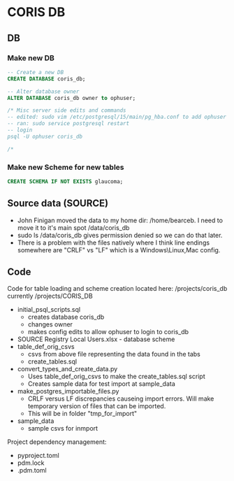# CORIS DB

## DB
### Make new DB
```sql
-- Create a new DB
CREATE DATABASE coris_db;

-- Alter database owner
ALTER DATABASE coris_db owner to ophuser;

/* Misc server side edits and commands
-- edited: sudo vim /etc/postgresql/15/main/pg_hba.conf to add ophuser to coris_db on line 93.
-- ran: sudo service postgresql restart
-- login
psql -U ophuser coris_db

/*
```

### Make new Scheme for new tables
```sql
CREATE SCHEMA IF NOT EXISTS glaucoma;
```


## Source data (SOURCE)
* John Finigan moved the data to my home dir: /home/bearceb. I need to move it to it's main spot /data/coris_db
* sudo ls /data/coris_db gives permission denied so we can do that later.
* There is a problem with the files natively where I think line endings somewhere are "CRLF" vs "LF" which is a Windows\Linux,Mac config.

## Code
Code for table loading and scheme creation located here: /projects/coris_db currently /projects/CORIS_DB

* initial_psql_scripts.sql
  - creates database coris_db
  - changes owner
  - makes config edits to allow ophuser to login to coris_db
* SOURCE Registry Local Users.xlsx - database scheme
* table_def_orig_csvs
  - csvs from above file representing the data found in the tabs
  - create_tables.sql 
* convert_types_and_create_data.py
  - Uses table_def_orig_csvs to make the create_tables.sql script
  - Creates sample data for test import at sample_data
* make_postgres_importable_files.py
  - CRLF versus LF discrepancies causeing import errors. Will make temporary version of files that can be imported.
  - This will be in folder "tmp_for_import"
* sample_data
  - sample csvs for inmport

Project dependency management:
* pyproject.toml
* pdm.lock
* .pdm.toml 
